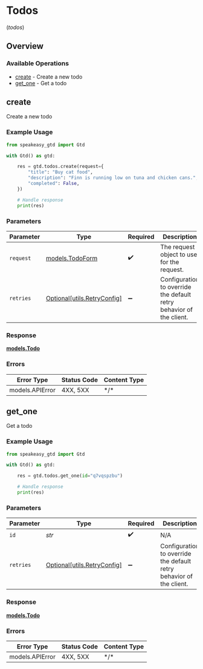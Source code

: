 # Todos
(*todos*)

## Overview

### Available Operations

* [create](#create) - Create a new todo
* [get_one](#get_one) - Get a todo

## create

Create a new todo

### Example Usage

```python
from speakeasy_gtd import Gtd

with Gtd() as gtd:

    res = gtd.todos.create(request={
        "title": "Buy cat food",
        "description": "Finn is running low on tuna and chicken cans.",
        "completed": False,
    })

    # Handle response
    print(res)

```

### Parameters

| Parameter                                                           | Type                                                                | Required                                                            | Description                                                         |
| ------------------------------------------------------------------- | ------------------------------------------------------------------- | ------------------------------------------------------------------- | ------------------------------------------------------------------- |
| `request`                                                           | [models.TodoForm](../../models/todoform.md)                         | :heavy_check_mark:                                                  | The request object to use for the request.                          |
| `retries`                                                           | [Optional[utils.RetryConfig]](../../models/utils/retryconfig.md)    | :heavy_minus_sign:                                                  | Configuration to override the default retry behavior of the client. |

### Response

**[models.Todo](../../models/todo.md)**

### Errors

| Error Type      | Status Code     | Content Type    |
| --------------- | --------------- | --------------- |
| models.APIError | 4XX, 5XX        | \*/\*           |

## get_one

Get a todo

### Example Usage

```python
from speakeasy_gtd import Gtd

with Gtd() as gtd:

    res = gtd.todos.get_one(id="q7vqspzbu")

    # Handle response
    print(res)

```

### Parameters

| Parameter                                                           | Type                                                                | Required                                                            | Description                                                         | Example                                                             |
| ------------------------------------------------------------------- | ------------------------------------------------------------------- | ------------------------------------------------------------------- | ------------------------------------------------------------------- | ------------------------------------------------------------------- |
| `id`                                                                | *str*                                                               | :heavy_check_mark:                                                  | N/A                                                                 | q7vqspzbu                                                           |
| `retries`                                                           | [Optional[utils.RetryConfig]](../../models/utils/retryconfig.md)    | :heavy_minus_sign:                                                  | Configuration to override the default retry behavior of the client. |                                                                     |

### Response

**[models.Todo](../../models/todo.md)**

### Errors

| Error Type      | Status Code     | Content Type    |
| --------------- | --------------- | --------------- |
| models.APIError | 4XX, 5XX        | \*/\*           |